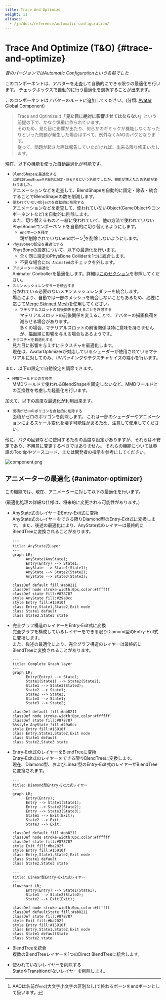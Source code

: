 ```yaml
---
title: Trace And Optimize
weight: 11
aliases:
  - /ja/docs/reference/automatic-configuration/
---
```


# Trace And Optimize (T&O) {#trace-and-optimize}

<i>昔のバージョンではAutomatic Configurationという名前でした</i>

このコンポーネントは、アバターを走査して自動的にできる限りの最適化を行います。
チェックボックスで自動的に行う最適化を選択することが出来ます。

このコンポーネントはアバターのルートに追加してください。(分類: [Avatar Global Component](../../component-kind/avatar-global-components))

<blockquote class="book-hint info">

Trace and Optimizeは「**見た目に絶対に影響させてはならない**」という前提の下で、かなり慎重に作られています。\
そのため、見た目に影響が出たり、何らかのギミックが機能しなくなったりといった問題が発生した場合はすべて、例外なくAAOのバグとなります。\
従って、問題が起きた際は報告していただければ、出来る限り修正いたします。

</blockquote>

現在、以下の機能を使った自動最適化が可能です。
- `BlendShapeを最適化する`\
  <small>以前は`BlendShapeを自動的に固定・除去する`という名前でしたが、機能が増えたため名前が変わりました。</small>\
  アニメーションなどを走査して、BlendShapeを自動的に固定・除去・統合することでBlendShapeの数を削減します。
- `使われていないObjectを自動的に削除する`\
  アニメーションなどを走査して、使われていないObject(GameObjectやコンポーネントなど)を自動的に削除します。\
  また、切り替えるものと一緒に使われていて、他の方法で使われていないPhysBooneコンポーネントを自動的に切り替えるようにします。
  - `endボーンを残す`\
    親が削除されていないendボーン[^endbone]を削除しないようにします。
- `PhysBoneの設定を最適化する`\
  PhysBoneの設定について、以下の最適化を行います。
  - 全く同じ設定のPhysBone Colliderを1つに統合します。
  - 不要な場合に`Is Animated`のチェックを外します。
- `アニメーターの最適化`\
  Animator Controllerを最適化します。詳細は[このセクション](#animator-optimizer)を参照してください。
- `スキンメッシュレンダラーを統合する`\
  分かれている必要のないスキンメッシュレンダラーを統合します。\
  場合により、自動では一部のメッシュを統合しないこともあるため、必要に応じて[Merge Skinned Mesh](../merge-skinned-mesh)を使用してください。
  - `マテリアルスロットの前後関係を変えることを許可する`\
    マテリアルスロットの前後関係を変えることで、アバターの描画負荷を減らせる場合があります。\
    多くの場合、マテリアルスロットの前後関係は特に意味を持ちませんが、描画順に影響を与える場合もあるようです。
- `テクスチャを最適化する`\
  見た目に影響を与えずにテクスチャを最適化します。\
  現在は、AvatarOptimizerが対応しているシェーダーが使用されているマテリアルに対してのみ、UVパッキングやテクスチャサイズの縮小を行います。

また、以下の設定で自動設定を調節できます。
- `MMDワールドとの互換性`\
  MMDワールドで使われるBlendShapeを固定しないなど、MMDワールドとの互換性を考慮した軽量化を行います。

加えて、以下の高度な最適化が利用出来ます。

- `面積がゼロのポリゴンを自動的に削除する`\
  面積がゼロのポリゴンを削除します。
  これは一部のシェーダーやアニメーションによるスケール変化を壊す可能性があるため、注意して使用してください。

他に、バグの回避などに使用するための高度な設定がありますが、それらは不安定であり、不用意に変更するべきではありません。
それらの機能については英語のTooltipやソースコード、または開発者の指示を参考にしてください。

![component.png](component.png)

[^endbone]: AAOは名前が`end`(大文字小文字の区別なし)で終わるボーンをendボーンとして扱います。

## アニメーターの最適化 {#animator-optimizer}

この機能では、現在、アニメーターに対して以下の最適化を行います。

(最適化処理の詳細な仕様は、将来的に変更される可能性があります。)

- AnyState式のレイヤーをEntry-Exit式に変換\
  AnyState式のレイヤーをできる限りDiamond型のEntry-Exit式に変換します。
  また、後述の最適化により、AnyState式のレイヤーは最終的にBlendTreeに変換されることがあります。

  ```mermaid
  ---
  title: AnyState式Layer
  ---
  graph LR;
        AnyState(AnyState);
        Entry(Entry) --> State1;
        AnyState --> State1(State1);
        AnyState --> State2(State2);
        AnyState --> State3(State3);
  
  classDef default fill:#ab8211
  classDef node stroke-width:0px,color:#ffffff
  classDef state fill:#878787
  style AnyState fill:#29a0cc
  style Entry fill:#15910f
  class Entry,State1,State2,Exit node
  class State1 default
  class State2,State3 state
  ```

- 完全グラフ構造のレイヤーをEntry-Exit式に変換\
  完全グラフを構成しているレイヤーをできる限りDiamond型のEntry-Exit式に変換します。\
  また、後述の最適化により、完全グラフ構造のレイヤーは最終的にBlendTreeに変換されることがあります。

  ```mermaid
  ---
  title: Complete Graph layer
  ---
  graph LR;
        Entry(Entry) --> State1;
        State1(State1) --> State2(State2);
        State1 --> State3(State3);
        State2 --> State1;
        State2 --> State3;
        State3 --> State1;
        State3 --> State2;
  
  classDef default fill:#ab8211
  classDef node stroke-width:0px,color:#ffffff
  classDef state fill:#878787
  %%style AnyState fill:#29a0cc
  style Entry fill:#15910f
  class Entry,State1,State2,Exit node
  class State1 default
  class State2,State3 state
  ```

- Entry-Exit式のレイヤーをBlendTreeに変換\
  Entry-Exit式のレイヤーをできる限りBlendTreeに変換します。\
  現在、Diamond型、およびLinear型のEntry-Exit式のレイヤーがBlendTreeに変換されます。

  ```mermaid
  ---
  title: Diamond型Entry-Exit式レイヤー
  ---
  graph LR;
        Entry(Entry);
        Entry --> State1(State1);
        Entry --> State2(State2);
        Entry --> State3(State3);
        State1 --> Exit(Exit);
        State2 --> Exit;
        State3 --> Exit;
  
  classDef default fill:#ab8211
  classDef node stroke-width:0px,color:#ffffff
  classDef state fill:#878787
  style Exit fill:#ba202f
  style Entry fill:#15910f
  class Entry,State1,State2,Exit node
  class State1 default
  class State2,State3 state
  ```

  ```mermaid
  ---
  title: Linear型Entry-Exit式レイヤー
  ---
  flowchart LR;
        Entry(Entry) --> State1(State1);
        State1 --> State2(State2);
        State2 --> Exit(Exit);

  classDef node stroke-width:0px,color:#ffffff
  classDef defaultState fill:#ab8211
  classDef state fill:#878787
  style Exit fill:#ba202f
  style Entry fill:#15910f
  class Entry,State1,State2,Exit node
  class State1 defaultState
  class State2 state
  ```

- BlendTreeを統合\
  複数のBlendTreeレイヤーを1つのDirect BlendTreeに統合します。
- 使われていないレイヤーを削除する\
  StateやTransitionがないレイヤーを削除します。
